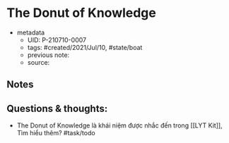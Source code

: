# The Donut of Knowledge

- metadata
	- UID: P-210710-0007
	- tags: #created/2021/Jul/10, #state/boat 
	- previous note: 
	- source: 

## Notes

## Questions & thoughts:
- The Donut of Knowledge là khái niệm được nhắc đến trong [[LYT Kit]], Tìm hiểu thêm? #task/todo 
